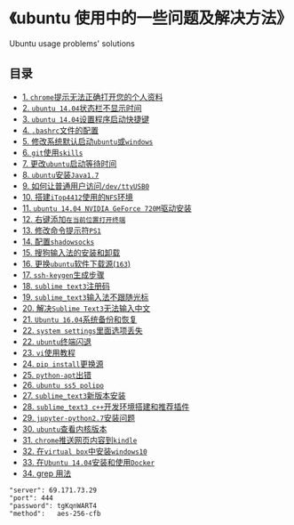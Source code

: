# 《ubuntu 使用中的一些问题及解决方法》  
 Ubuntu usage problems' solutions

## 目录  
- [1. `chrome`提示无法正确打开您的个人资料](./doc/chrome.md)  
- [2. `ubuntu 14.04`状态栏不显示时间](./doc/timedate_bar.md)  
- [3. `ubuntu 14.04`设置程序启动快捷键](./doc/shortcuts.md)  
- [4. `.bashrc`文件的配置](./doc/bashrc_config.md)  
- [5. 修改系统默认启动`ubuntu`或`windows`](./doc/default_grub.md)  
- [6. `git`使用`skills`](./doc/git_usage/)  
- [7. 更改`ubuntu`启动等待时间](./doc/grub_timeout.md)  
- [8. `ubuntu`安装`Java1.7` ](./doc/java1.7_install.md)  
- [9. 如何让普通用户访问`/dev/ttyUSB0` ](./doc/minicom_permision.md)  
- [10. 搭建`iTop4412`使用的`NFS`环境 ](./doc/nfs.md)  
- [11. `ubuntu 14.04 NVIDIA GeForce 720M`驱动安装](./doc/nouveau_nvidia.md)  
- [12. 右键添加`在当前位置打开终端`](./doc/open_termials.md)  
- [13. 修改命令提示符`PS1`](./doc/ps1_modify.md)  
- [14. 配置`shadowsocks`](./doc/shadowsocks_install.md)  
- [15. 搜狗输入法的安装和卸载](./doc/sogou_install.md)  
- [16. 更换`ubuntu`软件下载源(`163`)](./doc/sourceslist.md)  
- [17. `ssh-keygen`生成步骤](./doc/ssh_keygen.md)  
- [18. `sublime text3`注册码](./doc/sublime_text3_register.md)  
- [19. `sublime_text3`输入法不跟随光标](./doc/sublime_text3_QA.md)  
- [20. 解决`Sublime Text3`无法输入中文](./doc/sublime_text3_ZhCn.md)  
- [21. `Ubuntu 16.04`系统备份和恢复](./doc/system_backup_recover.md)  
- [22. `system settings`里面选项丢失](./doc/system_setting.md)  
- [22. `ubuntu`终端闪退](./doc/terminals_crash.md)  
- [23. `vi`使用教程](./doc/vi_usage.md)  
- [24. `pip install`更换源](./doc/pip_install_source.md)  
- [25. `python-apt`出错](./doc/no_module_named_apt_pkg.md)  
- [26. `ubuntu ss5 polipo` ](./doc/ss5-polipo_proxy.md)  
- [27. `sublime_text3`新版本安装 ](./doc/sublime_tex3_new_version_install.md) 
- [28. `sublime_text3 c++`开发环境搭建和推荐插件](./doc/sublime_tex3_cpp_install.md) 
- [29. `jupyter-python2.7`安装问题](./doc/jupyter_python2.7_install.md) 
- [30. `ubuntu`查看内核版本](./doc/ubuntu_kernel_version.md)  
- [31. `chrome`推送网页内容到`kindle`](./doc/send_chrome_to_kindle.md)  
- [32. 在`virtual box`中安装`windows10`](./doc/install_windows_in_virtualbox.md)  
- [33. 在`Ubuntu 14.04`安装和使用`Docker`](./doc/docker_install.md)  
- [34. grep 用法](./doc/grep_usage.md)   


```shadowsocks5
"server": 69.171.73.29
"port":	444
"password":	tgKqnWART4
"method":	aes-256-cfb
```
